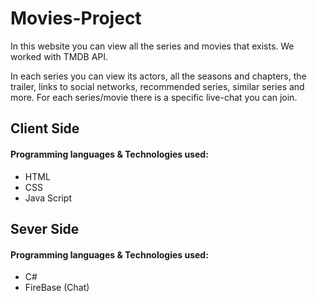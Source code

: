 # Movies-Project
In this website you can view all the series and movies that exists.
We worked with TMDB API.

In each series you can view its actors, all the seasons and chapters, the trailer, links to social networks, recommended series, similar series and more.
For each series/movie there is a specific live-chat you can join.


## Client Side
#### Programming languages & Technologies used:
- HTML
- CSS
- Java Script

## Sever Side
#### Programming languages & Technologies used:
- C#
- FireBase (Chat)


